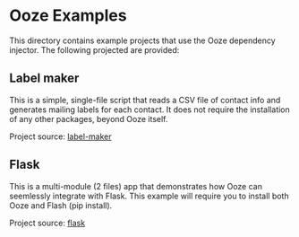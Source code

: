 # Ooze Examples #
This directory contains example projects that use the Ooze dependency
injector.  The following projected are provided:

## Label maker ##

This is a simple, single-file script that reads a CSV file of 
contact info and generates mailing labels for each contact.  It
does not require the installation of any other packages, beyond
Ooze itself.

Project source: [label-maker](./label-maker)

## Flask ##

This is a multi-module (2 files) app that demonstrates how
Ooze can seemlessly integrate with Flask.  This example will
require you to install both Ooze and Flash (pip install).

Project source: [flask](./flask)
